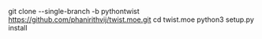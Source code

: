 git clone --single-branch -b pythontwist https://github.com/phanirithvij/twist.moe.git
cd twist.moe
python3 setup.py install

